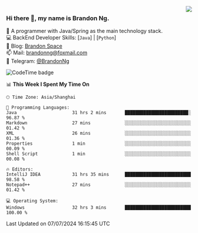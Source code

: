 <img  align="right" src="https://github-readme-stats-brandon0824.vercel.app/api/top-langs/?username=brandon0824&layout=compact">

### Hi there 👋, my name is Brandon Ng.

🌱 A programmer with Java/Spring as the main technology stack.  
💻 BackEnd Developer Skills: [`Java`] | [`Python`]  
📝 Blog: [Brandon Space](https://brandonng.tech)  
📫 Mail: brandonng@foxmail.com  
📰 Telegram: [@BrandonNg](https://t.me/BrandonNg24)  

![CodeTime badge](https://img.shields.io/endpoint?style=flat-square&url=https%3A%2F%2Fapi.codetime.dev%2Fshield%3Fid%3D128%26project%3D%26in%3D604800000)

<!--START_SECTION:waka-->
📊 **This Week I Spent My Time On** 

```text
🕑︎ Time Zone: Asia/Shanghai

💬 Programming Languages: 
Java                     31 hrs 2 mins       ████████████████████████░   96.87 % 
Markdown                 27 mins             ░░░░░░░░░░░░░░░░░░░░░░░░░   01.42 % 
XML                      26 mins             ░░░░░░░░░░░░░░░░░░░░░░░░░   01.36 % 
Properties               1 min               ░░░░░░░░░░░░░░░░░░░░░░░░░   00.09 % 
Shell Script             1 min               ░░░░░░░░░░░░░░░░░░░░░░░░░   00.08 % 

🔥 Editors: 
IntelliJ IDEA            31 hrs 35 mins      █████████████████████████   98.58 % 
Notepad++                27 mins             ░░░░░░░░░░░░░░░░░░░░░░░░░   01.42 % 

💻 Operating System: 
Windows                  32 hrs 3 mins       █████████████████████████   100.00 % 
```


 Last Updated on 07/07/2024 16:15:45 UTC
<!--END_SECTION:waka-->
